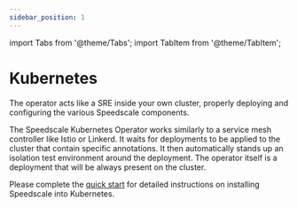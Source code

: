 ```yaml
---
sidebar_position: 1
---
```


import Tabs from '@theme/Tabs';
import TabItem from '@theme/TabItem';

# Kubernetes

The operator acts like a SRE inside your own cluster, properly deploying and
configuring the various Speedscale components.

The Speedscale Kubernetes Operator works similarly to a service mesh controller
like Istio or Linkerd. It waits for deployments to be applied to the cluster
that contain specific annotations. It then automatically stands up an isolation
test environment around the deployment. The operator itself is a deployment
that will be always present on the cluster.

Please complete the [quick start](../../quick-start.md) for detailed instructions on installing Speedscale into Kubernetes.